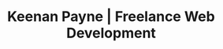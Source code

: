 ---
title: 'Keenan Payne | Freelance Web Development'
changefreq: weekly
seoPriority: 1.0
sections: 
  - type: intro
    heading: "Fifteen years of professional web development"
    subheading: "I'm passionate about building things on the web that help individuals and businesses achieve their goals."
    right:
      heading: "Services I offer"
      items: services
  - type: entries
    showCovers: true
    orientation: horizontal
    heading: "Featured projects"
    spacing: 8
    items: 
      from: portfolio
      limit: 3
      featured:
        - asana
        - rippling
        - neuralink
  - type: cta
  # - type: entries
  #   showCovers: true
  #   orientation: horizontal
  #   columns: 2
  #   heading: "Featured articles"
  #   spacing: 10
  #   items: 
  #     from: featured
  #     limit: 4
  - type: newsletter
    spacing: 0
---